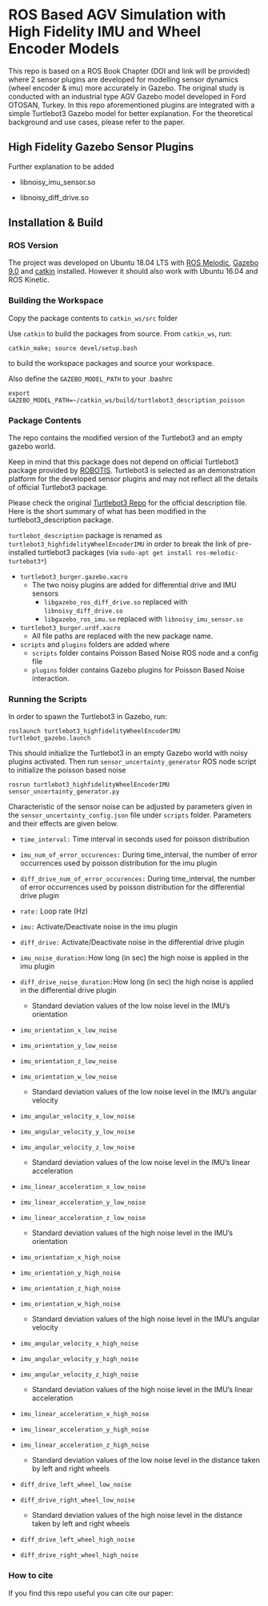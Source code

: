 # ROS Based AGV Simulation with High Fidelity IMU and Wheel Encoder Models
This repo is based on a ROS Book Chapter (DOI and link will be provided) where 2 sensor plugins are developed for modelling sensor dynamics (wheel encoder & imu) more accurately in Gazebo. 
The original study is conducted with an industrial type AGV Gazebo model developed in Ford OTOSAN, Turkey.
In this repo aforementioned plugins are integrated with a simple Turtlebot3 Gazebo model for better explanation. For the theoretical background and use cases, please refer to the paper.


## High Fidelity Gazebo Sensor Plugins

Further explanation to be added

* libnoisy_imu_sensor.so

* libnoisy_diff_drive.so

## Installation & Build
### ROS Version
The project was developed on Ubuntu 18.04 LTS with [ROS Melodic](http://wiki.ros.org/melodic), [Gazebo 9.0](http://gazebosim.org/) and [catkin](http://wiki.ros.org/catkin) installed. However it should also work with Ubuntu 16.04 and ROS Kinetic.


### Building the Workspace
Copy the package contents to ``catkin_ws/src`` folder


Use ``catkin`` to build the packages from source. From ``catkin_ws``, run:

``catkin_make; source devel/setup.bash``

to build the workspace packages and source your workspace.

Also define the ``GAZEBO_MODEL_PATH`` to your .bashrc 

``export GAZEBO_MODEL_PATH=~/catkin_ws/build/turtlebot3_description_poisson``

### Package Contents
The repo contains the modified version of the Turtlebot3 and an empty gazebo world. 

Keep in mind that this package does not depend on official Turtlebot3 package provided by [ROBOTIS](https://github.com/ROBOTIS-GIT/turtlebot3).
Turtlebot3 is selected as an demonstration platform for the developed sensor plugins and may not reflect all the details of official Turtlebot3 package.

Please check the original [Turtlebot3 Repo](https://github.com/ROBOTIS-GIT/turtlebot3) for the official description file. Here is the short summary of what has been modified in the turtlebot3_description package.

``turtlebot_description`` package is renamed as ``turtlebot3_highfidelityWheelEncoderIMU`` in order to break the link of pre-installed turtlebot3 packages (via ``sudo-apt get install ros-melodic-turtebot3*``)

* ``turtlebot3_burger.gazebo.xacro``
    * The two noisy plugins are added for differential drive and IMU sensors
        * ``libgazebo_ros_diff_drive.so`` replaced with ``libnoisy_diff_drive.so``
        * ``libgazebo_ros_imu.so`` replaced with ``libnoisy_imu_sensor.so``
* ``turtlebot3_burger.urdf.xacro``
    * All file paths are replaced with the new package name.
* ``scripts`` and ``plugins`` folders are added where
    * ``scripts`` folder contains Poisson Based Noise ROS node and a config file
    * ``plugins`` folder contains Gazebo plugins for Poisson Based Noise interaction.
    
### Running the Scripts

In order to spawn the Turtlebot3 in Gazebo, run:

``roslaunch turtlebot3_highfidelityWheelEncoderIMU turtlebot_gazebo.launch``

This should initialize the Turtlebot3 in an empty Gazebo world with noisy plugins activated.
Then run ``sensor_uncertainty_generator`` ROS node script to initialize the poisson based noise 

``rosrun turtlebot3_highfidelityWheelEncoderIMU sensor_uncertainty_generator.py``

Characteristic of the sensor noise can be adjusted by parameters given in the ``sensor_uncertainty_config.json`` file under ``scripts`` folder. Parameters and their effects are given below.

* ``time_interval:`` Time interval in seconds used for poisson distribution

* ``imu_num_of_error_occurences:`` During time_interval, the number of error occurrences used by poisson distribution for the imu plugin

* ``diff_drive_num_of_error_occurences:`` During time_interval, the number of error occurrences used by poisson distribution for the differential drive plugin

* ``rate:`` Loop rate (Hz)

* ``imu:`` Activate/Deactivate noise in the imu plugin

* ``diff_drive:`` Activate/Deactivate noise in the differential drive plugin

* ``imu_noise_duration:``How long (in sec) the high noise is applied in the imu plugin

* ``diff_drive_noise_duration:``How long (in sec) the high noise is applied in the differential drive plugin

    * Standard deviation values of the low noise level in the IMU’s orientation

* ``imu_orientation_x_low_noise``
* ``imu_orientation_y_low_noise``
* ``imu_orientation_z_low_noise``
* ``imu_orientation_w_low_noise``

    * Standard deviation values of the low noise level in the IMU’s angular velocity
    
* ``imu_angular_velocity_x_low_noise``
* ``imu_angular_velocity_y_low_noise``
* ``imu_angular_velocity_z_low_noise``

    * Standard deviation values of the low noise level in the IMU’s linear acceleration 
    
* ``imu_linear_acceleration_x_low_noise``
* ``imu_linear_acceleration_y_low_noise``
* ``imu_linear_acceleration_z_low_noise``

    * Standard deviation values of the high noise level in the IMU’s orientation
    
* ``imu_orientation_x_high_noise``
* ``imu_orientation_y_high_noise``
* ``imu_orientation_z_high_noise``
* ``imu_orientation_w_high_noise``

    * Standard deviation values of the high noise level in the IMU’s angular velocity
    
* ``imu_angular_velocity_x_high_noise``
* ``imu_angular_velocity_y_high_noise``
* ``imu_angular_velocity_z_high_noise``

    * Standard deviation values of the high noise level in the IMU’s linear acceleration
    
* ``imu_linear_acceleration_x_high_noise``
* ``imu_linear_acceleration_y_high_noise``
* ``imu_linear_acceleration_z_high_noise``

    * Standard deviation values of the low noise level in the distance taken by left and right wheels
    
* ``diff_drive_left_wheel_low_noise``
* ``diff_drive_right_wheel_low_noise``

    * Standard deviation values of the high noise level in the distance taken by left and right wheels

* ``diff_drive_left_wheel_high_noise``
* ``diff_drive_right_wheel_high_noise``

    
### How to cite
If you find this repo useful you can cite our paper:

